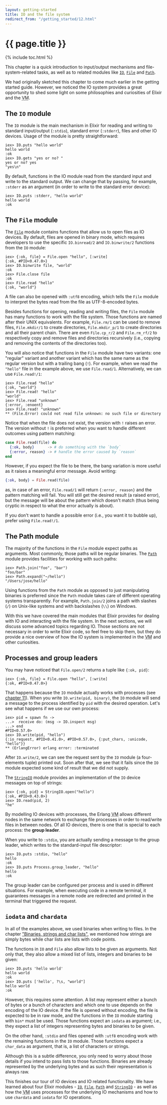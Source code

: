 ```yaml
---
layout: getting-started
title: IO and the file system
redirect_from: "/getting_started/12.html"
---
```


# {{ page.title }}

{% include toc.html %}

This chapter is a quick introduction to input/output mechanisms and file-system-related tasks, as well as to related modules like [`IO`](/docs/stable/elixir/IO.html), [`File`](/docs/stable/elixir/File.html) and [`Path`](/docs/stable/elixir/Path.html).

We had originally sketched this chapter to come much earlier in the getting started guide. However, we noticed the IO system provides a great opportunity to shed some light on some philosophies and curiosities of Elixir and the <abbr title="Virtual Machine">VM</abbr>.

## The `IO` module

The `IO` module is the main mechanism in Elixir for reading and writing to standard input/output (`:stdio`), standard error (`:stderr`), files and other IO devices. Usage of the module is pretty straightforward:

```iex
iex> IO.puts "hello world"
hello world
:ok
iex> IO.gets "yes or no? "
yes or no? yes
"yes\n"
```

By default, functions in the IO module read from the standard input and write to the standard output. We can change that by passing, for example, `:stderr` as an argument (in order to write to the standard error device):

```iex
iex> IO.puts :stderr, "hello world"
hello world
:ok
```

## The `File` module

The [`File`](/docs/stable/elixir/File.html) module contains functions that allow us to open files as IO devices. By default, files are opened in binary mode, which requires developers to use the specific `IO.binread/2` and `IO.binwrite/2` functions from the `IO` module:

```iex
iex> {:ok, file} = File.open "hello", [:write]
{:ok, #PID<0.47.0>}
iex> IO.binwrite file, "world"
:ok
iex> File.close file
:ok
iex> File.read "hello"
{:ok, "world"}
```

A file can also be opened with `:utf8` encoding, which tells the `File` module to interpret the bytes read from the file as UTF-8-encoded bytes.

Besides functions for opening, reading and writing files, the `File` module has many functions to work with the file system. Those functions are named after their UNIX equivalents. For example, `File.rm/1` can be used to remove files, `File.mkdir/1` to create directories, `File.mkdir_p/1` to create directories and all their parent chain. There are even `File.cp_r/2` and `File.rm_rf/2` to respectively copy and remove files and directories recursively (i.e., copying and removing the contents of the directories too).

You will also notice that functions in the `File` module have two variants: one "regular" variant and another variant which has the same name as the regular version but with a trailing bang (`!`). For example, when we read the `"hello"` file in the example above, we use `File.read/1`. Alternatively, we can use `File.read!/1`:

```iex
iex> File.read "hello"
{:ok, "world"}
iex> File.read! "hello"
"world"
iex> File.read "unknown"
{:error, :enoent}
iex> File.read! "unknown"
** (File.Error) could not read file unknown: no such file or directory
```

Notice that when the file does not exist, the version with `!` raises an error. The version without `!` is preferred when you want to handle different outcomes using pattern matching:

```elixir
case File.read(file) do
  {:ok, body}      -> # do something with the `body`
  {:error, reason} -> # handle the error caused by `reason`
end
```

However, if you expect the file to be there, the bang variation is more useful as it raises a meaningful error message. Avoid writing:

```elixir
{:ok, body} = File.read(file)
```

as, in case of an error, `File.read/1` will return `{:error, reason}` and the pattern matching will fail. You will still get the desired result (a raised error), but the message will be about the pattern which doesn't match (thus being cryptic in respect to what the error actually is about).

If you don't want to handle a possible error (i.e., you want it to bubble up), prefer using `File.read!/1`.

## The Path module

The majority of the functions in the `File` module expect paths as arguments. Most commonly, those paths will be regular binaries. The [`Path`](/docs/stable/elixir/Path.html) module provides facilities for working with such paths:

```iex
iex> Path.join("foo", "bar")
"foo/bar"
iex> Path.expand("~/hello")
"/Users/jose/hello"
```

Using functions from the `Path` module as opposed to just manipulating binaries is preferred since the `Path` module takes care of different operating systems transparently. For example, `Path.join/2` joins a path with slashes (`/`) on Unix-like systems and with backslashes (`\\`) on Windows.

With this we have covered the main modules that Elixir provides for dealing with IO and interacting with the file system. In the next sections, we will discuss some advanced topics regarding IO. Those sections are not necessary in order to write Elixir code, so feel free to skip them, but they do provide a nice overview of how the IO system is implemented in the <abbr title="Virtual Machine">VM</abbr> and other curiosities.

## Processes and group leaders

You may have noticed that `File.open/2` returns a tuple like `{:ok, pid}`:

```iex
iex> {:ok, file} = File.open "hello", [:write]
{:ok, #PID<0.47.0>}
```

That happens because the `IO` module actually works with processes (see [chapter 11](/getting-started/processes.html)). When you write `IO.write(pid, binary)`, the `IO` module will send a message to the process identified by `pid` with the desired operation. Let's see what happens if we use our own process:

```iex
iex> pid = spawn fn ->
...>  receive do: (msg -> IO.inspect msg)
...> end
#PID<0.57.0>
iex> IO.write(pid, "hello")
{:io_request, #PID<0.41.0>, #PID<0.57.0>, {:put_chars, :unicode, "hello"}}
** (ErlangError) erlang error: :terminated
```

After `IO.write/2`, we can see the request sent by the `IO` module (a four-elements tuple) printed out. Soon after that, we see that it fails since the `IO` module expected some kind of result that we did not supply.

The [`StringIO`](/docs/stable/elixir/StringIO.html) module provides an implementation of the `IO` device messages on top of strings:

```iex
iex> {:ok, pid} = StringIO.open("hello")
{:ok, #PID<0.43.0>}
iex> IO.read(pid, 2)
"he"
```

By modelling IO devices with processes, the Erlang <abbr title="Virtual Machine">VM</abbr> allows different nodes in the same network to exchange file processes in order to read/write files in between nodes. Of all IO devices, there is one that is special to each process: the **group leader**.

When you write to `:stdio`, you are actually sending a message to the group leader, which writes to the standard-input file descriptor:

```iex
iex> IO.puts :stdio, "hello"
hello
:ok
iex> IO.puts Process.group_leader, "hello"
hello
:ok
```

The group leader can be configured per process and is used in different situations. For example, when executing code in a remote terminal, it guarantees messages in a remote node are redirected and printed in the terminal that triggered the request.

## `iodata` and `chardata`

In all of the examples above, we used binaries when writing to files. In the chapter ["Binaries, strings and char lists"](/getting-started/binaries-strings-and-char-lists.html), we mentioned how strings are simply bytes while char lists are lists with code points.

The functions in `IO` and `File` also allow lists to be given as arguments. Not only that, they also allow a mixed list of lists, integers and binaries to be given:

```iex
iex> IO.puts 'hello world'
hello world
:ok
iex> IO.puts ['hello', ?\s, "world"]
hello world
:ok
```

However, this requires some attention. A list may represent either a bunch of bytes or a bunch of characters and which one to use depends on the encoding of the IO device. If the file is opened without encoding, the file is expected to be in raw mode, and the functions in the `IO` module starting with `bin*` must be used. Those functions expect an `iodata` as argument; i.e., they expect a list of integers representing bytes and binaries to be given.

On the other hand, `:stdio` and files opened with `:utf8` encoding work with the remaining functions in the `IO` module. Those functions expect a `char_data` as argument, that is, a list of characters or strings.

Although this is a subtle difference, you only need to worry about those details if you intend to pass lists to those functions. Binaries are already represented by the underlying bytes and as such their representation is always raw.

This finishes our tour of IO devices and IO related functionality. We have learned about four Elixir modules - [`IO`](/docs/stable/elixir/IO.html), [`File`](/docs/stable/elixir/File.html), [`Path`](/docs/stable/elixir/Path.html) and [`StringIO`](/docs/stable/elixir/StringIO.html) - as well as how the <abbr title="Virtual Machine">VM</abbr> uses processes for the underlying IO mechanisms and how to use `chardata` and `iodata` for IO operations.
